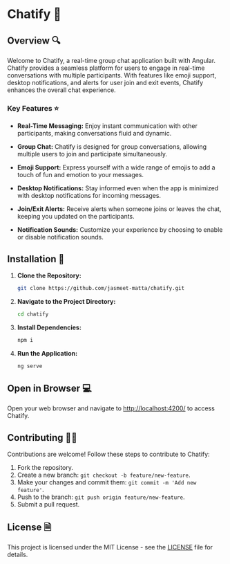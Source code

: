 # Chatify 💬

## Overview 🔍

Welcome to Chatify, a real-time group chat application built with Angular. Chatify provides a seamless platform for users to engage in real-time conversations with multiple participants. With features like emoji support, desktop notifications, and alerts for user join and exit events, Chatify enhances the overall chat experience.

### Key Features ⭐

- **Real-Time Messaging:** Enjoy instant communication with other participants, making conversations fluid and dynamic.

- **Group Chat:** Chatify is designed for group conversations, allowing multiple users to join and participate simultaneously.

- **Emoji Support:** Express yourself with a wide range of emojis to add a touch of fun and emotion to your messages.

- **Desktop Notifications:** Stay informed even when the app is minimized with desktop notifications for incoming messages.

- **Join/Exit Alerts:** Receive alerts when someone joins or leaves the chat, keeping you updated on the participants.

- **Notification Sounds:** Customize your experience by choosing to enable or disable notification sounds.

## Installation 📕

1. **Clone the Repository:**
   ```bash
   git clone https://github.com/jasmeet-matta/chatify.git

2. **Navigate to the Project Directory:**
   ```bash
   cd chatify

3. **Install Dependencies:**
   ```bash
   npm i

4. **Run the Application:**
   ```bash
   ng serve

## Open in Browser 💻
Open your web browser and navigate to [http://localhost:4200/](http://localhost:4200/) to access Chatify.

## Contributing 🤝🏻
Contributions are welcome! Follow these steps to contribute to Chatify:
1. Fork the repository.
2. Create a new branch: `git checkout -b feature/new-feature`.
3. Make your changes and commit them: `git commit -m 'Add new feature'`.
4. Push to the branch: `git push origin feature/new-feature`.
5. Submit a pull request.

## License 🗎
This project is licensed under the MIT License - see the [LICENSE](LICENSE) file for details.
   
